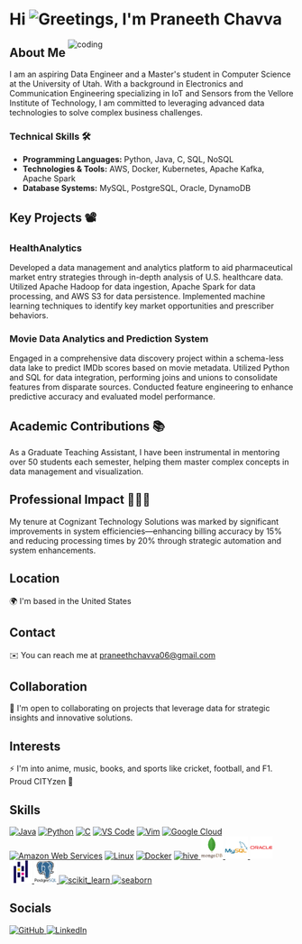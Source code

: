 # Hi ![Greetings](https://user-images.githubusercontent.com/18350557/176309783-0785949b-9127-417c-8b55-ab5a4333674e.gif), I'm Praneeth Chavva

<img align="right" alt="coding" width="400" src="">

## About Me
I am an aspiring Data Engineer and a Master's student in Computer Science at the University of Utah. With a background in Electronics and Communication Engineering specializing in IoT and Sensors from the Vellore Institute of Technology, I am committed to leveraging advanced data technologies to solve complex business challenges.

### Technical Skills 🛠️
- **Programming Languages:** Python, Java, C, SQL, NoSQL
- **Technologies & Tools:** AWS, Docker, Kubernetes, Apache Kafka, Apache Spark
- **Database Systems:** MySQL, PostgreSQL, Oracle, DynamoDB

## Key Projects 📽️
### HealthAnalytics
Developed a data management and analytics platform to aid pharmaceutical market entry strategies through in-depth analysis of U.S. healthcare data. Utilized Apache Hadoop for data ingestion, Apache Spark for data processing, and AWS S3 for data persistence. Implemented machine learning techniques to identify key market opportunities and prescriber behaviors.

### Movie Data Analytics and Prediction System
Engaged in a comprehensive data discovery project within a schema-less data lake to predict IMDb scores based on movie metadata. Utilized Python and SQL for data integration, performing joins and unions to consolidate features from disparate sources. Conducted feature engineering to enhance predictive accuracy and evaluated model performance.

## Academic Contributions 📚
As a Graduate Teaching Assistant, I have been instrumental in mentoring over 50 students each semester, helping them master complex concepts in data management and visualization.

## Professional Impact 🧑🏽‍💻
My tenure at Cognizant Technology Solutions was marked by significant improvements in system efficiencies—enhancing billing accuracy by 15% and reducing processing times by 20% through strategic automation and system enhancements.

## Location
🌍 I'm based in the United States

## Contact
✉️ You can reach me at [praneethchavva06@gmail.com](mailto:praneethchavva06@gmail.com)

## Collaboration
🤝 I'm open to collaborating on projects that leverage data for strategic insights and innovative solutions.

## Interests
⚡ I'm into anime, music, books, and sports like cricket, football, and F1. Proud CITYzen 🩵

## Skills
<p align="left">
  <a href="https://www.oracle.com/java/" target="_blank" rel="noreferrer"><img src="https://raw.githubusercontent.com/danielcranney/readme-generator/main/public/icons/skills/java-colored.svg" width="36" height="36" alt="Java" /></a>
  <a href="https://www.python.org/" target="_blank" rel="noreferrer"><img src="https://raw.githubusercontent.com/danielcranney/readme-generator/main/public/icons/skills/python-colored.svg" width="36" height="36" alt="Python" /></a>
  <a href="https://docs.microsoft.com/en-us/cpp/?view=msvc-170" target="_blank" rel="noreferrer"><img src="https://raw.githubusercontent.com/danielcranney/readme-generator/main/public/icons/skills/c-colored.svg" width="36" height="36" alt="C" /></a>
  <a href="https://code.visualstudio.com/" target="_blank" rel="noreferrer"><img src="https://raw.githubusercontent.com/danielcranney/readme-generator/main/public/icons/skills/visualstudiocode.svg" width="36" height="36" alt="VS Code" /></a>
  <a href="https://www.vim.org/" target="_blank" rel="noreferrer"><img src="https://raw.githubusercontent.com/danielcranney/readme-generator/main/public/icons/skills/vim.svg" width="36" height="36" alt="Vim" /></a>
  <a href="https://cloud.google.com/" target="_blank" rel="noreferrer"><img src="https://raw.githubusercontent.com/danielcranney/readme-generator/main/public/icons/skills/googlecloud-colored.svg" width="36" height="36" alt="Google Cloud" /></a>
  <a href="https://aws.amazon.com" target="_blank" rel="noreferrer"><img src="https://raw.githubusercontent.com/danielcranney/readme-generator/main/public/icons/skills/aws-colored.svg" width="36" height="36" alt="Amazon Web Services" /></a>
  <a href="https://www.linux.org" target="_blank" rel="noreferrer"><img src="https://raw.githubusercontent.com/danielcranney/readme-generator/main/public/icons/skills/linux-colored.svg" width="36" height="36" alt="Linux" /></a>
  <a href="https://www.docker.com/" target="_blank" rel="noreferrer"><img src="https://raw.githubusercontent.com/danielcranney/readme-generator/main/public/icons/skills/docker-colored.svg" width="36" height="36" alt="Docker" /></a>
   <a href="https://hive.apache.org/" target="_blank" rel="noreferrer"> <img src="https://www.vectorlogo.zone/logos/apache_hive/apache_hive-icon.svg" alt="hive" width="40" height="40"/> </a> <a href="https://www.mongodb.com/" target="_blank" rel="noreferrer"> <img src="https://raw.githubusercontent.com/devicons/devicon/master/icons/mongodb/mongodb-original-wordmark.svg" alt="mongodb" width="40" height="40"/> </a> <a href="https://www.mysql.com/" target="_blank" rel="noreferrer"> <img src="https://raw.githubusercontent.com/devicons/devicon/master/icons/mysql/mysql-original-wordmark.svg" alt="mysql" width="40" height="40"/> </a> <a href="https://www.oracle.com/" target="_blank" rel="noreferrer"> <img src="https://raw.githubusercontent.com/devicons/devicon/master/icons/oracle/oracle-original.svg" alt="oracle" width="40" height="40"/> </a> <a href="https://pandas.pydata.org/" target="_blank" rel="noreferrer"> <img src="https://raw.githubusercontent.com/devicons/devicon/2ae2a900d2f041da66e950e4d48052658d850630/icons/pandas/pandas-original.svg" alt="pandas" width="40" height="40"/> </a> <a href="https://www.postgresql.org" target="_blank" rel="noreferrer"> <img src="https://raw.githubusercontent.com/devicons/devicon/master/icons/postgresql/postgresql-original-wordmark.svg" alt="postgresql" width="40" height="40"/> </a> <a href="https://scikit-learn.org/" target="_blank" rel="noreferrer"> <img src="https://upload.wikimedia.org/wikipedia/commons/0/05/Scikit_learn_logo_small.svg" alt="scikit_learn" width="40" height="40"/> </a> <a href="https://seaborn.pydata.org/" target="_blank" rel="noreferrer"> <img src="https://seaborn.pydata.org/_images/logo-mark-lightbg.svg" alt="seaborn" width="40" height="40"/> </a>
</p>


## Socials
<p align="left">
  <a href="https://www.github.com/praneeth0810" target="_blank" rel="noreferrer">
    <img src="https://raw.githubusercontent.com/danielcranney/readme-generator/main/public/icons/socials/github.svg" width="32" height="32" alt="GitHub" />
  </a>
  <a href="https://www.linkedin.com/in/praneeth-chavva" target="_blank" rel="noreferrer">
    <img src="https://raw.githubusercontent.com/danielcranney/readme-generator/main/public/icons/socials/linkedin.svg" width="32" height="32" alt="LinkedIn" />
  </a>
</p>
